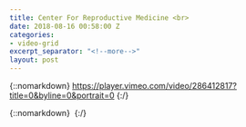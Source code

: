 ```yaml
---
title: Center For Reproductive Medicine <br>
date: 2018-08-16 00:58:00 Z
categories:
- video-grid
excerpt_separator: "<!--more-->"
layout: post
---
```


{::nomarkdown}
https://player.vimeo.com/video/286412817?title=0&byline=0&portrait=0
{:/}  

<!--more-->
{::nomarkdown}
<img class="lazyload" data-vimeo-id="286412817" src="" alt="">
{:/}  
